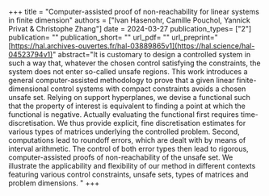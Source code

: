 +++ 
title = "Computer-assisted proof of non-reachability for linear systems in finite dimension" 
authors = ["Ivan Hasenohr, Camille Pouchol, Yannick Privat & Christophe Zhang"] 
date = 2024-03-27
publication_types= ["2"] 
publication= "" 
publication_short= "" 
url_pdf= "" 
url_preprint="[https://hal.archives-ouvertes.fr/hal-03889865v1](https://hal.science/hal-04523794v1)" 
abstract="It is customary to design a controlled system in such a way that, whatever the chosen control satisfying the constraints, the system does not enter so-called unsafe regions. This work introduces a general computer-assisted methodology to prove that a given linear finite-dimensional control systems with compact constraints avoids a chosen unsafe set. Relying on support hyperplanes, we devise a functional such that the property of interest is equivalent to finding a point at which the functional is negative. Actually evaluating the functional first requires time-discretisation. We thus provide explicit, fine discretisation estimates for various types of matrices underlying the controlled problem. Second, computations lead to roundoff errors, which are dealt with by means of interval arithmetic. The control of both error types then lead to rigorous, computer-assisted proofs of non-reachability of the unsafe set. We illustrate the applicability and flexibility of our method in different contexts featuring various control constraints, unsafe sets, types of matrices and problem dimensions. "
+++
